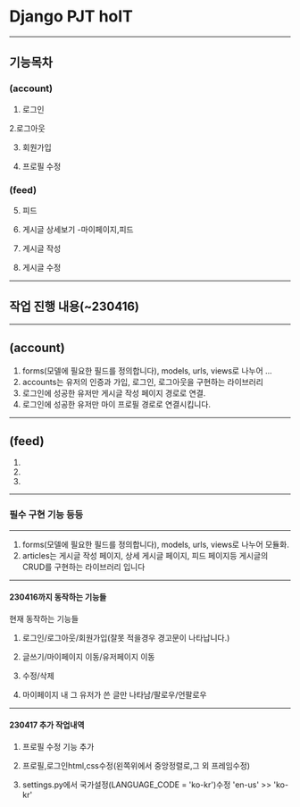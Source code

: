 # Django PJT hoIT
---
## 기능목차

### (account)
1. 로그인

2.로그아웃

3. 회원가입

4. 프로필 수정

### (feed)
5. 피드

6. 게시글 상세보기 -마이페이지,피드

7. 게시글 작성

8. 게시글 수정

---






## 작업 진행 내용(~230416)
---
(account)
---
1. forms(모델에 필요한 필드를 정의합니다), models, urls, views로 나누어 ...
2. accounts는 유저의 인증과 가입, 로그인, 로그아웃을 구현하는 라이브러리
3. 로그인에 성공한 유저만 게시글 작성 페이지 경로로 연결.
4. 로그인에 성공한 유저만 마이 프로필 경로로 연결시킵니다.
---
(feed)
---
1. 
2. 
3. 

---
### 필수 구현 기능 등등
---
1. forms(모델에 필요한 필드를 정의합니다), models, urls, views로 나누어 모듈화.
2. articles는 게시글 작성 페이지, 상세 게시글 페이지, 피드 페이지등 게시글의 CRUD를 구현하는 라이브러리 입니다

---
#### 230416까지 동작하는 기능들

현재 동작하는 기능들

1. 로그인/로그아웃/회원가입(잘못 적을경우 경고문이 나타납니다.)

2. 글쓰기/마이페이지 이동/유저페이지 이동

3. 수정/삭제

4. 마이페이지 내 그 유저가 쓴 글만 나타남/팔로우/언팔로우

---
#### 230417 추가 작업내역

1. 프로필 수정 기능 추가

2. 프로필,로그인html,css수정(왼쪽위에서 중앙정렬로,그 외 프레임수정)

3. settings.py에서 국가설정(LANGUAGE_CODE = 'ko-kr')수정 'en-us' >> 'ko-kr'
